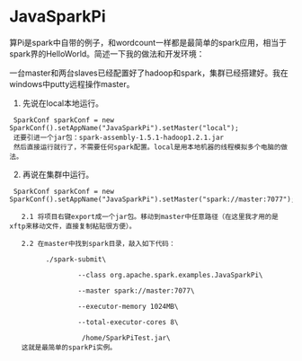 # JavaSparkPi

   算Pi是spark中自带的例子，和wordcount一样都是最简单的spark应用，相当于spark界的HelloWorld。简述一下我的做法和开发环境：
   
   一台master和两台slaves已经配置好了hadoop和spark，集群已经搭建好。我在windows中putty远程操作master。
   
   1. 先说在local本地运行。
   
     SparkConf sparkConf = new SparkConf().setAppName("JavaSparkPi").setMaster("local"); 
     还要引进一个jar包：spark-assembly-1.5.1-hadoop1.2.1.jar
     然后直接运行就行了，不需要任何spark配置。local是用本地机器的线程模拟多个电脑的做法。
     
   2. 再说在集群中运行。
   
     SparkConf sparkConf = new SparkConf().setAppName("JavaSparkPi").setMaster("spark://master:7077");
     
       2.1 将项目右键export成一个jar包。移动到master中任意路径（在这里我才用的是xftp来移动文件，直接复制粘贴很方便）。
       
       2.2 在master中找到spark目录，敲入如下代码：
       
             ./spark-submit\
             
                     --class org.apache.spark.examples.JavaSparkPi\
                     
                     --master spark://master:7077\
                     
                     --executor-memory 1024MB\
                     
                     --total-executor-cores 8\
                     
                      /home/SparkPiTest.jar\
       这就是最简单的sparkPi实例。  
